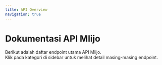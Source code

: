 ```yaml
---
title: API Overview
navigation: true
---
```


# Dokumentasi API Mlijo

Berikut adalah daftar endpoint utama API Mlijo.  
Klik pada kategori di sidebar untuk melihat detail masing-masing endpoint.